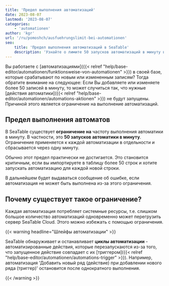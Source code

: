 ```yaml
---
title: 'Предел выполнения автоматизаций'
date: 2023-08-07
lastmod: '2023-08-07'
categories:
    - 'automationen'
author: 'kgr'
url: '/ru/pomoshch/ausfuehrungslimit-bei-automationen'
seo:
    title: 'Предел выполнения автоматизаций в SeaTable'
    description: 'Узнайте о лимите 50 запусков автоматизаций в минуту в SeaTable и узнайте, как правильно организовать автоматизированные рабочие процессы без ошибок.'
---
```


Вы работаете с [автоматизациями]({{< relref "help/base-editor/automationen/funktionsweise-von-automationen" >}}) в своей базе, которые срабатывают по новым или измененным записям? Тогда обратите внимание на следующее: Если Вы добавляете или изменяете более 50 записей в минуту, то может случиться так, что нужные [действия автоматики]({{< relref "help/base-editor/automationen/automations-aktionen" >}}) не будут запущены. Причиной этого является ограничение на выполнение автоматизаций.

## Предел выполнения автоматов

В SeaTable существует **ограничение на** частоту выполнения автоматики в минуту. В частности, это **50 запусков автоматики в минуту**. Ограничение применяется к каждой автоматизации в отдельности и сбрасывается через одну минуту.

Обычно этот предел практически не достигается. Это становится критичным, если вы импортируете в таблицу более 50 строк и хотите запускать автоматизацию для каждой новой строки.

В дальнейшем будет выдаваться сообщение об ошибке, если автоматизация не может быть выполнена из-за этого ограничения.

## Почему существует такое ограничение?

Каждая автоматизация потребляет системные ресурсы, т.е. слишком большое количество автоматизаций одновременно может перегрузить сервер SeaTable Cloud. Этого можно избежать с помощью ограничения.

{{< warning  headline="Шлейфы автоматизации" >}}

SeaTable обнаруживает и останавливает **циклы автоматизации** - автоматизированные действия, которые перезапускаются из-за того, что запущенное действие совпадает с их [триггером]({{< relref "help/base-editor/automationen/automations-trigger" >}}). Например, автоматизация 'Добавить новый ряд (действие) при добавлении нового ряда (триггер)' остановится после однократного выполнения.

{{< /warning >}}
